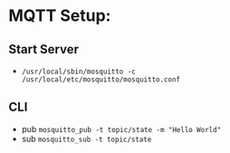 # MQTT Setup:

## Start Server
* `/usr/local/sbin/mosquitto -c /usr/local/etc/mosquitto/mosquitto.conf`

## CLI
* pub `mosquitto_pub -t topic/state -m "Hello World"`
* sub `mosquitto_sub -t topic/state`
